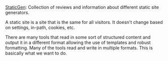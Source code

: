 [StaticGen](https://www.staticgen.com/): Collection of reviews and information about different static site generators.

A static site is a site that is the same for all visitors.  It doesn't change based on settings, in-path, cookies, etc.

There are many tools that read in some sort of structured content and output it in a different format allowing the use of templates and robust formatting.  Many of the tools read and write in multiple formats.  This is basically what we want to do.